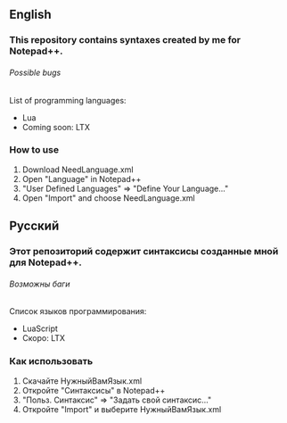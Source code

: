 <h2>English</h2>
<h3>This repository contains syntaxes created by me for Notepad++.</h3>
<h6>Possible bugs</h6>

List of programming languages:
<ul>
<li>Lua</li>
<li>Coming soon: LTX</li>
</ul>

<h3>How to use</h3>
<ol>
  <li>Download NeedLanguage.xml</li>
  <li>Open "Language" in Notepad++</li>
  <li>"User Defined Languages" => "Define Your Language..."</li>
  <li>Open "Import" and choose NeedLanguage.xml</li>
</ol>

<h2>Русский</h2>
<h3>Этот репозиторий содержит синтаксисы созданные мной для Notepad++.</h3>
<h6>Возможны баги</h6>

Список языков программирования:
<ul>
<li>LuaScript</li>
<li>Скоро: LTX</li>
</ul>

<h3>Как использовать</h3>
<ol>
  <li>Скачайте НужныйВамЯзык.xml</li>
  <li>Откройте "Синтаксисы" в Notepad++</li>
  <li>"Польз. Синтаксис" => "Задать свой синтаксис..."</li>
  <li>Откройте "Import" и выберите НужныйВамЯзык.xml</li>
</ol>
